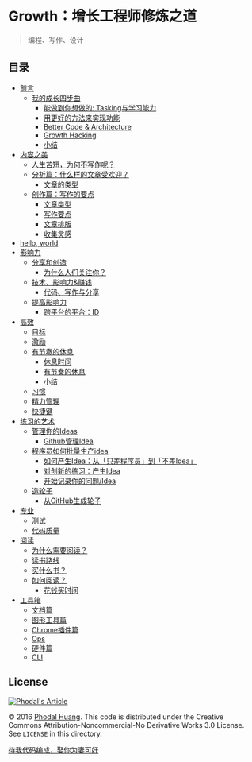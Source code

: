 Growth：增长工程师修炼之道
===

> 编程、写作、设计

目录
---

*   [前言](#前言)
    *   [我的成长四步曲](#我的成长四步曲)
        *   [能做到你想做的: Tasking与学习能力](#能做到你想做的-tasking与学习能力)
        *   [用更好的方法来实现功能](#用更好的方法来实现功能)
        *   [Better Code & Architecture](#better-code-architecture)
        *   [Growth Hacking](#growth-hacking)
        *   [小结](#小结)
*   [内容之美](#内容之美)
    *   [人生苦短，为何不写作呢？](#人生苦短为何不写作呢)
    *   [分析篇：什么样的文章受欢迎？](#分析篇什么样的文章受欢迎)
        *   [文章的类型](#文章的类型)
    *   [创作篇：写作的要点](#创作篇写作的要点)
        *   [文章类型](#文章类型)
        *   [写作要点](#写作要点)
        *   [文章排版](#文章排版)
        *   [收集灵感](#收集灵感)
*   [hello, world](#hello-world)
*   [影响力](#影响力)
    *   [分享和创造](#分享和创造)
        *   [为什么人们关注你？](#为什么人们关注你)
    *   [技术、影响力&赚钱](#技术影响力赚钱)
        *   [代码、写作与分享](#代码写作与分享)
    *   [提高影响力](#提高影响力)
        *   [跨平台的平台：ID](#跨平台的平台id)
*   [高效](#高效)
    *   [目标](#目标)
    *   [激励](#激励)
    *   [有节奏的休息](#有节奏的休息)
        *   [休息时间](#休息时间)
        *   [有节奏的休息](#有节奏的休息-1)
        *   [小结](#小结-1)
    *   [习惯](#习惯)
    *   [精力管理](#精力管理)
    *   [快捷键](#快捷键)
*   [练习的艺术](#练习的艺术)
    *   [管理你的Ideas](#管理你的ideas)
        *   [Github管理Idea](#github管理idea)
    *   [程序员如何批量生产idea](#程序员如何批量生产idea)
        *   [如何产生Idea：从「只差程序员」到「不差Idea」](#如何产生idea从只差程序员到不差idea)
        *   [对创新的练习：产生Idea](#对创新的练习产生idea)
        *   [开始记录你的问题/Idea](#开始记录你的问题idea)
    *   [造轮子](#造轮子)
        *   [从GitHub生成轮子](#从github生成轮子)
*   [专业](#专业)
    *   [测试](#测试)
    *   [代码质量](#代码质量)
*   [阅读](#阅读)
    *   [为什么需要阅读？](#为什么需要阅读)
    *   [读书路线](#读书路线)
    *   [买什么书？](#买什么书)
    *   [如何阅读？](#如何阅读)
        *   [花钱买时间](#花钱买时间)
*   [工具箱](#工具箱)
    *   [文档篇](#文档篇)
    *   [图形工具篇](#图形工具篇)
    *   [Chrome插件篇](#chrome插件篇)
    *   [Ops](#ops)
    *   [硬件篇](#硬件篇)
    *   [CLI](#cli)

License
---

[![Phodal's Article](http://brand.phodal.com/shields/article-small.svg)](https://www.phodal.com/)

© 2016 [Phodal Huang](https://www.phodal.com). This code is distributed under the Creative Commons Attribution-Noncommercial-No Derivative Works 3.0  License. See `LICENSE` in this directory.

[待我代码编成，娶你为妻可好](http://www.xuntayizhan.com/blog/ji-ke-ai-qing-zhi-er-shi-dai-wo-dai-ma-bian-cheng-qu-ni-wei-qi-ke-hao-wan/)
